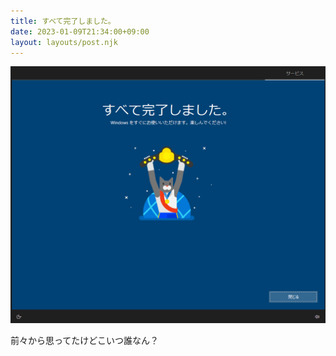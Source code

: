 ```yaml
---
title: すべて完了しました。
date: 2023-01-09T21:34:00+09:00
layout: layouts/post.njk
---
```

![cat](attached/cat.png)

前々から思ってたけどこいつ誰なん？